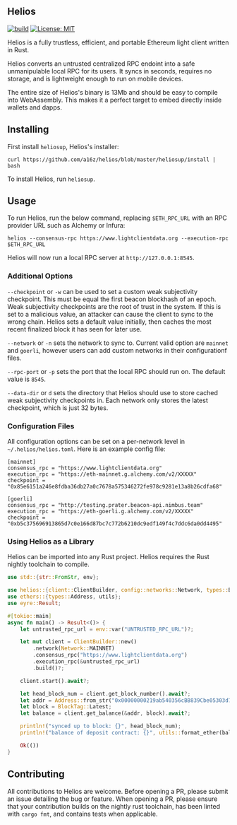 ## Helios
[![build](https://github.com/a16z/helios/actions/workflows/test.yml/badge.svg)](https://github.com/a16z/helios/actions/workflows/test.yml) [![License: MIT](https://img.shields.io/badge/License-MIT-brightgreen.svg)](https://opensource.org/licenses/MIT)

Helios is a fully trustless, efficient, and portable Ethereum light client written in Rust.

Helios converts an untrusted centralized RPC endoint into a safe unmanipulable local RPC for its users. It syncs in seconds, requires no storage, and is lightweight enough to run on mobile devices.

The entire size of Helios's binary is 13Mb and should be easy to compile into WebAssembly. This makes it a perfect target to embed directly inside wallets and dapps.

## Installing
First install `heliosup`, Helios's installer:
```
curl https://github.com/a16z/helios/blob/master/heliosup/install | bash
```
To install Helios, run `heliosup`.

## Usage
To run Helios, run the below command, replacing `$ETH_RPC_URL` with an RPC provider URL such as Alchemy or Infura:
```
helios --consensus-rpc https://www.lightclientdata.org --execution-rpc $ETH_RPC_URL
```
Helios will now run a local RPC server at `http://127.0.0.1:8545`.

### Additional Options
`--checkpoint` or `-w` can be used to set a custom weak subjectivity checkpoint. This must be equal the first beacon blockhash of an epoch. Weak subjectivity checkpoints are the root of trust in the system. If this is set to a malicious value, an attacker can cause the client to sync to the wrong chain. Helios sets a default value initially, then caches the most recent finalized block it has seen for later use.

`--network` or `-n` sets the network to sync to. Current valid option are `mainnet` and `goerli`, however users can add custom networks in their configurationf files.

`--rpc-port` or `-p` sets the port that the local RPC should run on. The default value is `8545`.

`--data-dir` or `d` sets the directory that Helios should use to store cached weak subjectivity checkpoints in. Each network only stores the latest checkpoint, which is just 32 bytes.

### Configuration Files
All configuration options can be set on a per-network level in `~/.helios/helios.toml`. Here is an example config file:
```
[mainnet]
consensus_rpc = "https://www.lightclientdata.org"
execution_rpc = "https://eth-mainnet.g.alchemy.com/v2/XXXXX"
checkpoint = "0x85e6151a246e8fdba36db27a0c7678a575346272fe978c9281e13a8b26cdfa68"

[goerli]
consensus_rpc = "http://testing.prater.beacon-api.nimbus.team"
execution_rpc = "https://eth-goerli.g.alchemy.com/v2/XXXXX"
checkpoint = "0xb5c375696913865d7c0e166d87bc7c772b6210dc9edf149f4c7ddc6da0dd4495"
```

### Using Helios as a Library
Helios can be imported into any Rust project. Helios requires the Rust nightly toolchain to compile.

```rust
use std::{str::FromStr, env};

use helios::{client::ClientBuilder, config::networks::Network, types::BlockTag};
use ethers::{types::Address, utils};
use eyre::Result;

#[tokio::main]
async fn main() -> Result<()> {
    let untrusted_rpc_url = env::var("UNTRUSTED_RPC_URL")?;

    let mut client = ClientBuilder::new()
        .network(Network::MAINNET)
        .consensus_rpc("https://www.lightclientdata.org")
        .execution_rpc(&untrusted_rpc_url)
        .build()?;

    client.start().await?;

    let head_block_num = client.get_block_number().await?;
    let addr = Address::from_str("0x00000000219ab540356cBB839Cbe05303d7705Fa")?;
    let block = BlockTag::Latest;
    let balance = client.get_balance(&addr, block).await?;

    println!("synced up to block: {}", head_block_num);
    println!("balance of deposit contract: {}", utils::format_ether(balance));

    Ok(())
}
```

## Contributing
All contributions to Helios are welcome. Before opening a PR, please submit an issue detailing the bug or feature. When opening a PR, please ensure that your contribution builds on the nightly rust toolchain, has been linted with `cargo fmt`, and contains tests when applicable.
